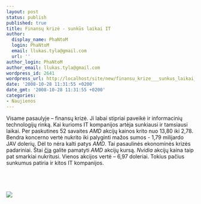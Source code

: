 ```yaml
---
layout: post
status: publish
published: true
title: Finansų krizė - sunkūs laikai IT
author:
  display_name: PhaNtoM
  login: PhaNtoM
  email: llukas.tyla@gmail.com
  url: ''
author_login: PhaNtoM
author_email: llukas.tyla@gmail.com
wordpress_id: 2641
wordpress_url: http://localhost/site/new/finansu_krize___sunkus_laikai_it/
date: '2008-10-28 11:31:55 +0200'
date_gmt: '2008-10-28 11:31:55 +0200'
categories:
- Naujienos
---
```

<p>Visame pasaulyje – finansų krizė. Ji labai stipriai paveikė ir informacinių technologijų rinką. Kai kurioms IT kompanijos artėja sunkiausi ir tamsiausi laikai. Per paskutines 52 savaites <i>AMD</i> akcijų kainos krito nuo 13,80 iki 2,78. Bendra koncerno vertė nukrito iki palyginti mažos sumos -  1,79 milijardo JAV dolerių. Dėl to nėra kalti patys <i>AMD</i>. Tai pasaulinės ekonominės krizės padariniai. Štai <a class="ns" href="http://finance.yahoo.com/echarts?s=AMD#chart1:symbol=amd;range=1d;indicator=volume;charttype=line;crosshair=on;ohlcvalues=0;logscale=on;source=undefined">čia</a> galite pamatyti <i>AMD</i> akcijų kursą. <i>Nvidia</i> akcijų kaina taip pat smarkiai nukritusi. Vienos akcijos vertė – 6,97 doleriai. Tokius pačius sunkumus patiria ir kitos IT kompanijos.<br />
<br><br />
<br><br><img src="http://www.usagold.com/images/gold-coins-images.jpeg"><br><br />
<br><br />
<br><br />
<br></p>

